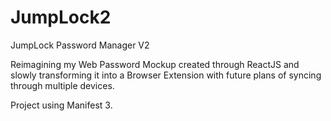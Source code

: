 # JumpLock2
JumpLock Password Manager V2


Reimagining my Web Password Mockup created through ReactJS and slowly transforming it into a Browser Extension with future plans of syncing through multiple devices.


Project using Manifest 3.
